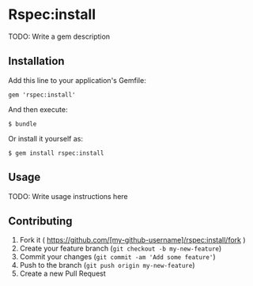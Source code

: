# Rspec:install

TODO: Write a gem description

## Installation

Add this line to your application's Gemfile:

    gem 'rspec:install'

And then execute:

    $ bundle

Or install it yourself as:

    $ gem install rspec:install

## Usage

TODO: Write usage instructions here

## Contributing

1. Fork it ( https://github.com/[my-github-username]/rspec:install/fork )
2. Create your feature branch (`git checkout -b my-new-feature`)
3. Commit your changes (`git commit -am 'Add some feature'`)
4. Push to the branch (`git push origin my-new-feature`)
5. Create a new Pull Request
